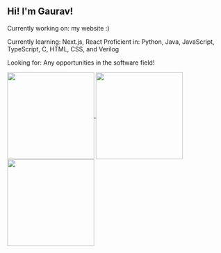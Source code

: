 ## Hi! I'm Gaurav!

Currently working on: my website :)

Currently learning: Next.js, React
Proficient in: Python, Java, JavaScript, TypeScript, C, HTML, CSS, and Verilog

Looking for: Any opportunities in the software field!

<a href="https://github.com/graviscool/">
  <img height=200 align="center" src="https://github-readme-stats-orpin-seven-78.vercel.app/api?username=graviscool&theme=tokyonight&show_icons=true&hide=stars&show=prs_merged_percentage,reviews&include_all_commits=true&rank_icon=percentile" />
</a>
<a href="https://github.com/graviscool/">
  <img height=200 align="center" src="https://github-readme-stats-orpin-seven-78.vercel.app/api/top-langs?username=graviscool&theme=radical&hide=shell,tcl,batchfile&layout=compact" />
</a>
<a href="https://github.com/graviscool/">
  <img height=200 align="center" src="https://github-readme-stats-orpin-seven-78.vercel.app/api/wakatime?username=graviscool&layout=compact&theme=tokyonight" />
</a>
